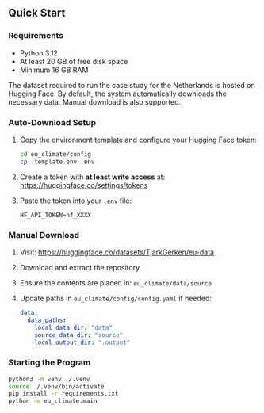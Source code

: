 ## Quick Start

### Requirements

- Python 3.12
- At least 20 GB of free disk space
- Minimum 16 GB RAM

The dataset required to run the case study for the Netherlands is hosted on Hugging Face. By default, the system automatically downloads the necessary data. Manual download is also supported.

### Auto-Download Setup

1. Copy the environment template and configure your Hugging Face token:

   ```bash
   cd eu_climate/config
   cp .template.env .env
   ```

2. Create a token with **at least write access** at:  
   https://huggingface.co/settings/tokens

3. Paste the token into your `.env` file:

   ```env
   HF_API_TOKEN=hf_XXXX
   ```

### Manual Download

1. Visit: https://huggingface.co/datasets/TjarkGerken/eu-data
2. Download and extract the repository
3. Ensure the contents are placed in: `eu_climate/data/source`
4. Update paths in `eu_climate/config/config.yaml` if needed:

   ```yaml
   data:
     data_paths:
       local_data_dir: "data"
       source_data_dir: "source"
       local_output_dir: ".output"
   ```

### Starting the Program

```bash
python3 -m venv ./.venv
source ./.venv/bin/activate
pip install -r requirements.txt
python -m eu_climate.main
```
